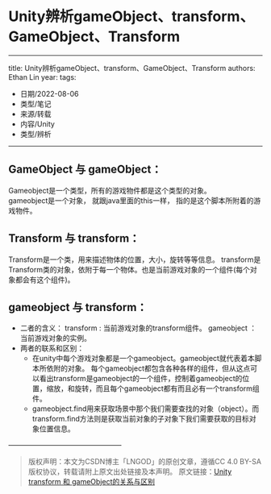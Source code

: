 # Unity辨析gameObject、transform、GameObject、Transform


---
title: Unity辨析gameObject、transform、GameObject、Transform
authors: Ethan Lin
year:
tags:
  - 日期/2022-08-06 
  - 类型/笔记 
  - 来源/转载 
  - 内容/Unity 
  - 类型/辨析 
---



## GameObject 与 gameObject：
Gameobject是一个类型，所有的游戏物件都是这个类型的对象。   
gameobject是一个对象， 就跟java里面的this一样， 指的是这个脚本所附着的游戏物件。

## Transform 与 transform：
Transform是一个类，用来描述物体的位置，大小，旋转等等信息。 
transform是Transform类的对象，依附于每一个物体。也是当前游戏对象的一个组件(每个对象都会有这个组件)。

## gameobject 与 transform：
- 二者的含义：
transform : 当前游戏对象的transform组件。
gameobject ：当前游戏对象的实例。
- 两者的联系和区别：
	* 在unity中每个游戏对象都是一个gameobject。gameobject就代表着本脚本所依附的对象。 每个gameobject都包含各种各样的组件，但从这点可以看出transform是gameobject的一个组件，控制着gameobject的位置，缩放，和旋转，而且每个gameobject都有而且必有一个transform组件。
	* gameobject.find用来获取场景中那个我们需要查找的对象（object）。而transform.find方法则是获取当前对象的子对象下我们需要获取的目标对象位置信息。


————————————————

> 版权声明：本文为CSDN博主「LNGOD」的原创文章，遵循CC 4.0 BY-SA版权协议，转载请附上原文出处链接及本声明。
> 原文链接：[Unity transform 和 gameObject的关系与区别](https://blog.csdn.net/qq_36946274/article/details/81200954)
> 

